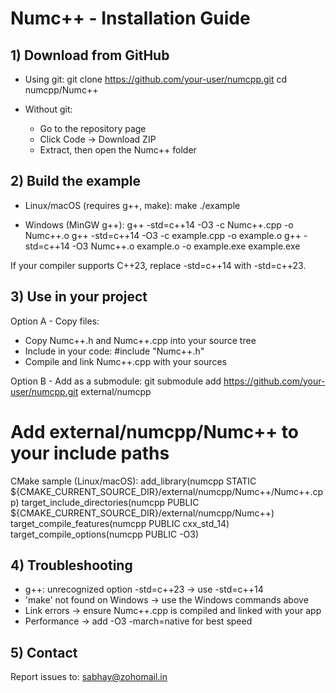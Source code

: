 # Numc++ - Installation Guide

## 1) Download from GitHub

- Using git:
  git clone https://github.com/your-user/numcpp.git
  cd numcpp/Numc++

- Without git:
  - Go to the repository page
  - Click Code → Download ZIP
  - Extract, then open the Numc++ folder

## 2) Build the example

- Linux/macOS (requires g++, make):
  make
  ./example

- Windows (MinGW g++):
  g++ -std=c++14 -O3 -c Numc++.cpp -o Numc++.o
  g++ -std=c++14 -O3 -c example.cpp -o example.o
  g++ -std=c++14 -O3 Numc++.o example.o -o example.exe
  example.exe

If your compiler supports C++23, replace -std=c++14 with -std=c++23.

## 3) Use in your project

Option A - Copy files:
- Copy Numc++.h and Numc++.cpp into your source tree
- Include in your code: #include "Numc++.h"
- Compile and link Numc++.cpp with your sources

Option B - Add as a submodule:
  git submodule add https://github.com/your-user/numcpp.git external/numcpp
  # Add external/numcpp/Numc++ to your include paths

CMake sample (Linux/macOS):
  add_library(numcpp STATIC
      ${CMAKE_CURRENT_SOURCE_DIR}/external/numcpp/Numc++/Numc++.cpp)
  target_include_directories(numcpp PUBLIC
      ${CMAKE_CURRENT_SOURCE_DIR}/external/numcpp/Numc++)
  target_compile_features(numcpp PUBLIC cxx_std_14)
  target_compile_options(numcpp PUBLIC -O3)

## 4) Troubleshooting

- g++: unrecognized option -std=c++23 → use -std=c++14
- 'make' not found on Windows → use the Windows commands above
- Link errors → ensure Numc++.cpp is compiled and linked with your app
- Performance → add -O3 -march=native for best speed

## 5) Contact

Report issues to: sabhay@zohomail.in
